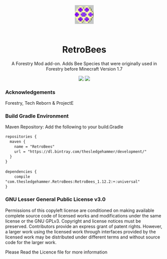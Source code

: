<p align="center" style="padding: 3em;"><img width="60" src="https://github.com/TheSledgeHammer/RetroBees/blob/master/src/main/resources/assets/retrobees/textures/retrobeeslogo.png?raw=true" /></p>
<h1 align="center" style="margin-top: 20px; border-bottom: 0;">RetroBees</h1>
<p align="center">A Forestry Mod add-on. Adds Bee Species that were originally used in Forestry before Minecraft Version 1.7</p>
<p align="center">
    <a href="https://minecraft.curseforge.com/projects/retrobees"><img src="http://cf.way2muchnoise.eu/full_300139_downloads.svg" /></a>
    <a href="https://minecraft.curseforge.com/projects/retrobees"><img src="http://cf.way2muchnoise.eu/packs/full_300139_in_packs.svg" /></a>
</p>

### Acknowledgements
Forestry, Tech Reborn & ProjectE

### Build Gradle Environment

Maven Repository:
Add the following to your build.Gradle
```
repositories {
  maven {
    name = "RetroBees"
    url = "https://dl.bintray.com/thesledgehammer/development/"
  }
}

dependencies {
	compile "com.thesledgehammer.RetroBees:RetroBees_1.12.2:+:universal"
}
```


### GNU Lesser General Public License v3.0

Permissions of this copyleft license are conditioned on making available complete source code of licensed works and modifications under the same license or the GNU GPLv3. Copyright and license notices must be preserved. Contributors provide an express grant of patent rights. However, a larger work using the licensed work through interfaces provided by the licensed work may be distributed under different terms and without source code for the larger work.

Please Read the Licence file for more information
